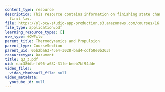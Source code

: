 ```yaml
---
content_type: resource
description: This resource contains information on finishing state changes, starting
  first law.
file: https://ol-ocw-studio-app-production.s3.amazonaws.com/courses/16-01-unified-engineering-i-ii-iii-iv-fall-2005-spring-2006/eac386dbfd96a63231febeeb7bf94dde_q3_2.pdf
file_type: application/pdf
learning_resource_types: []
ocw_type: OCWFile
parent_title: Thermodynamics and Propulsion
parent_type: CourseSection
parent_uid: 05b2ba63-43e4-3028-bad4-cdf50e0b363a
resourcetype: Document
title: q3_2.pdf
uid: eac386db-fd96-a632-31fe-beeb7bf94dde
video_files:
  video_thumbnail_file: null
video_metadata:
  youtube_id: null
---
```

